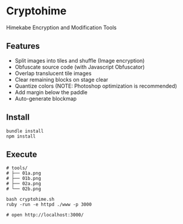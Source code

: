 # Cryptohime
Himekabe Encryption and Modification Tools

## Features
- Split images into tiles and shuffle (Image encryption)
- Obfuscate source code (with Javascript Obfuscator)
- Overlap translucent tile images
- Clear remaining blocks on stage clear
- Quantize colors (NOTE: Photoshop optimization is recommended)
- Add margin below the paddle
- Auto-generate blockmap

## Install
```
bundle install
npm install
```

## Execute
```
# tools/
# ├── 01a.png
# ├── 01b.png
# ├── 02a.png
# └── 02b.png

bash cryptohime.sh
ruby -run -e httpd ./www -p 3000

# open http://localhost:3000/
```
